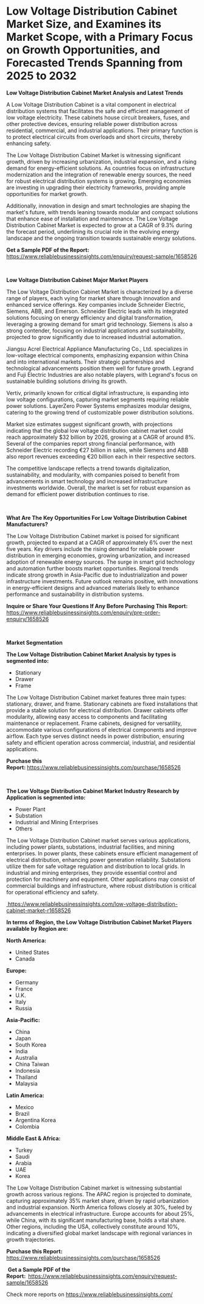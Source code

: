 <p><h1>Low Voltage Distribution Cabinet Market Size, and Examines its Market Scope, with a Primary Focus on Growth Opportunities, and Forecasted Trends Spanning from 2025 to 2032</h1></p><p><strong>Low Voltage Distribution Cabinet Market Analysis and Latest Trends</strong></p>
<p><p>A Low Voltage Distribution Cabinet is a vital component in electrical distribution systems that facilitates the safe and efficient management of low voltage electricity. These cabinets house circuit breakers, fuses, and other protective devices, ensuring reliable power distribution across residential, commercial, and industrial applications. Their primary function is to protect electrical circuits from overloads and short circuits, thereby enhancing safety.</p><p>The Low Voltage Distribution Cabinet Market is witnessing significant growth, driven by increasing urbanization, industrial expansion, and a rising demand for energy-efficient solutions. As countries focus on infrastructure modernization and the integration of renewable energy sources, the need for robust electrical distribution systems is growing. Emerging economies are investing in upgrading their electricity frameworks, providing ample opportunities for market growth.</p><p>Additionally, innovation in design and smart technologies are shaping the market's future, with trends leaning towards modular and compact solutions that enhance ease of installation and maintenance. The Low Voltage Distribution Cabinet Market is expected to grow at a CAGR of 9.3% during the forecast period, underlining its crucial role in the evolving energy landscape and the ongoing transition towards sustainable energy solutions.</p></p>
<p><strong>Get a Sample PDF of the Report:&nbsp;</strong> <a href="https://www.reliablebusinessinsights.com/enquiry/request-sample/1658526?utm_campaign=3077&utm_medium=2&utm_source=Github&utm_content=ia&utm_term=08042025&utm_id=low-voltage-distribution-cabinet">https://www.reliablebusinessinsights.com/enquiry/request-sample/1658526</a></p>
<p>&nbsp;</p>
<p><strong>Low Voltage Distribution Cabinet Major Market Players</strong></p>
<p><p>The Low Voltage Distribution Cabinet Market is characterized by a diverse range of players, each vying for market share through innovation and enhanced service offerings. Key companies include Schneider Electric, Siemens, ABB, and Emerson. Schneider Electric leads with its integrated solutions focusing on energy efficiency and digital transformation, leveraging a growing demand for smart grid technology. Siemens is also a strong contender, focusing on industrial applications and sustainability, projected to grow significantly due to increased industrial automation.</p><p>Jiangsu Acrel Electrical Appliance Manufacturing Co., Ltd. specializes in low-voltage electrical components, emphasizing expansion within China and into international markets. Their strategic partnerships and technological advancements position them well for future growth. Legrand and Fuji Electric Industries are also notable players, with Legrand's focus on sustainable building solutions driving its growth.</p><p>Vertiv, primarily known for critical digital infrastructure, is expanding into low voltage configurations, capturing market segments requiring reliable power solutions. LayerZero Power Systems emphasizes modular designs, catering to the growing trend of customizable power distribution solutions.</p><p>Market size estimates suggest significant growth, with projections indicating that the global low voltage distribution cabinet market could reach approximately $32 billion by 2026, growing at a CAGR of around 8%. Several of the companies report strong financial performance, with Schneider Electric recording €27 billion in sales, while Siemens and ABB also report revenues exceeding €20 billion each in their respective sectors.</p><p>The competitive landscape reflects a trend towards digitalization, sustainability, and modularity, with companies poised to benefit from advancements in smart technology and increased infrastructure investments worldwide. Overall, the market is set for robust expansion as demand for efficient power distribution continues to rise.</p></p>
<p>&nbsp;</p>
<p><strong>What Are The Key Opportunities For Low Voltage Distribution Cabinet Manufacturers?</strong></p>
<p><p>The Low Voltage Distribution Cabinet market is poised for significant growth, projected to expand at a CAGR of approximately 6% over the next five years. Key drivers include the rising demand for reliable power distribution in emerging economies, growing urbanization, and increased adoption of renewable energy sources. The surge in smart grid technology and automation further boosts market opportunities. Regional trends indicate strong growth in Asia-Pacific due to industrialization and power infrastructure investments. Future outlook remains positive, with innovations in energy-efficient designs and advanced materials likely to enhance performance and sustainability in distribution systems.</p></p>
<p><strong>Inquire or Share Your Questions If Any Before Purchasing This Report:</strong> <a href="https://www.reliablebusinessinsights.com/enquiry/pre-order-enquiry/1658526?utm_campaign=3077&utm_medium=2&utm_source=Github&utm_content=ia&utm_term=08042025&utm_id=low-voltage-distribution-cabinet">https://www.reliablebusinessinsights.com/enquiry/pre-order-enquiry/1658526</a></p>
<p>&nbsp;</p>
<p><strong>Market Segmentation</strong></p>
<p><strong>The Low Voltage Distribution Cabinet Market Analysis by types is segmented into:</strong></p>
<p><ul><li>Stationary</li><li>Drawer</li><li>Frame</li></ul></p>
<p><p>The Low Voltage Distribution Cabinet market features three main types: stationary, drawer, and frame. Stationary cabinets are fixed installations that provide a stable solution for electrical distribution. Drawer cabinets offer modularity, allowing easy access to components and facilitating maintenance or replacement. Frame cabinets, designed for versatility, accommodate various configurations of electrical components and improve airflow. Each type serves distinct needs in power distribution, ensuring safety and efficient operation across commercial, industrial, and residential applications.</p></p>
<p><strong>Purchase this Report:&nbsp;</strong><a href="https://www.reliablebusinessinsights.com/purchase/1658526?utm_campaign=3077&utm_medium=2&utm_source=Github&utm_content=ia&utm_term=08042025&utm_id=low-voltage-distribution-cabinet">https://www.reliablebusinessinsights.com/purchase/1658526</a></p>
<p>&nbsp;</p>
<p><strong>The Low Voltage Distribution Cabinet Market Industry Research by Application is segmented into:</strong></p>
<p><ul><li>Power Plant</li><li>Substation</li><li>Industrial and Mining Enterprises</li><li>Others</li></ul></p>
<p><p>The Low Voltage Distribution Cabinet market serves various applications, including power plants, substations, industrial facilities, and mining enterprises. In power plants, these cabinets ensure efficient management of electrical distribution, enhancing power generation reliability. Substations utilize them for safe voltage regulation and distribution to local grids. In industrial and mining enterprises, they provide essential control and protection for machinery and equipment. Other applications may consist of commercial buildings and infrastructure, where robust distribution is critical for operational efficiency and safety.</p></p>
<p><a href="https://www.reliablebusinessinsights.com/low-voltage-distribution-cabinet-market-r1658526?utm_campaign=3077&utm_medium=2&utm_source=Github&utm_content=ia&utm_term=08042025&utm_id=low-voltage-distribution-cabinet">&nbsp;https://www.reliablebusinessinsights.com/low-voltage-distribution-cabinet-market-r1658526</a></p>
<p><strong>In terms of Region, the Low Voltage Distribution Cabinet Market Players available by Region are:</strong></p>
<p>
    <p> <strong> North America: </strong>
        <ul>
            <li>United States</li>
            <li>Canada</li>
        </ul>
        </p> 
    <p> <strong> Europe: </strong>
        <ul>
            <li>Germany</li>
            <li>France</li>
            <li>U.K.</li>
            <li>Italy</li>
            <li>Russia</li>
        </ul>
        </p> 
    <p> <strong> Asia-Pacific: </strong>
        <ul>
            <li>China</li>
            <li>Japan</li>
            <li>South Korea</li>
            <li>India</li>
            <li>Australia</li>
            <li>China Taiwan</li>
            <li>Indonesia</li>
            <li>Thailand</li>
            <li>Malaysia</li>
        </ul>
        </p> 
    <p> <strong> Latin America: </strong>
        <ul>
            <li>Mexico</li>
            <li>Brazil</li>
            <li>Argentina Korea</li>
            <li>Colombia</li>
        </ul>
        </p> 
    <p> <strong> Middle East & Africa: </strong>
        <ul>
            <li>Turkey</li>
            <li>Saudi</li>
            <li>Arabia</li>
            <li>UAE</li>
            <li>Korea</li>
        </ul>
    </p>
    </p>
<p><p>The Low Voltage Distribution Cabinet market is witnessing substantial growth across various regions. The APAC region is projected to dominate, capturing approximately 35% market share, driven by rapid urbanization and industrial expansion. North America follows closely at 30%, fueled by advancements in electrical infrastructure. Europe accounts for about 25%, while China, with its significant manufacturing base, holds a vital share. Other regions, including the USA, collectively constitute around 10%, indicating a diversified global market landscape with regional variances in growth trajectories.</p></p>
<p><strong>Purchase this Report: </strong><a href="https://www.reliablebusinessinsights.com/purchase/1658526?utm_campaign=3077&utm_medium=2&utm_source=Github&utm_content=ia&utm_term=08042025&utm_id=low-voltage-distribution-cabinet">https://www.reliablebusinessinsights.com/purchase/1658526</a></p>
<p>&nbsp;<strong>Get a Sample PDF of the Report:&nbsp;&nbsp;</strong><a href="https://www.reliablebusinessinsights.com/enquiry/request-sample/1658526?utm_campaign=3077&utm_medium=2&utm_source=Github&utm_content=ia&utm_term=08042025&utm_id=low-voltage-distribution-cabinet">https://www.reliablebusinessinsights.com/enquiry/request-sample/1658526</a></p>
<p><strong></strong></p>
<p>Check more reports on <a href="https://www.reliablebusinessinsights.com/?utm_campaign=3077&utm_medium=2&utm_source=Github&utm_content=ia&utm_term=08042025&utm_id=low-voltage-distribution-cabinet">https://www.reliablebusinessinsights.com/</a></p>